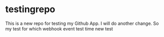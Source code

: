 # testingrepo

This is a new repo for testing my Github App. 
I will do another change. So my test for which webhook event test time new test
